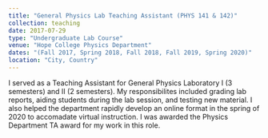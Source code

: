 ```yaml
---
title: "General Physics Lab Teaching Assistant (PHYS 141 & 142)"
collection: teaching
date: 2017-07-29
type: "Undergraduate Lab Course"
venue: "Hope College Physics Department"
dates: "(Fall 2017, Spring 2018, Fall 2018, Fall 2019, Spring 2020)"
location: "City, Country"
---
```


I served as a Teaching Assistant for General Physics Laboratory I (3 semesters) and II (2 semesters). My responsibilites included grading lab reports, aiding students during the lab session, and testing new material. I also helped the department rapidly develop an online format in the spring of 2020 to accomadate virtual instruction. I was awarded the Physics Department TA award for my work in this role.
 
